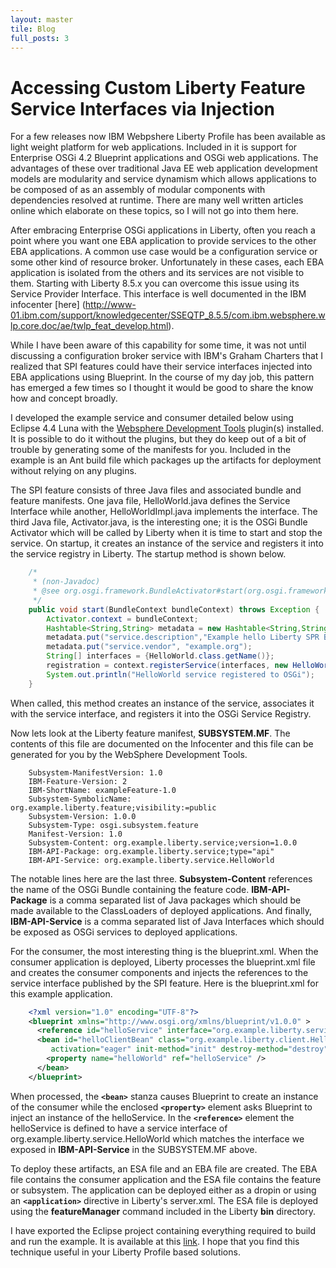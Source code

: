 ```yaml
---
layout: master
tile: Blog
full_posts: 3
---
```


Accessing Custom Liberty Feature Service Interfaces via Injection
===================

For a few releases now IBM Webpshere Liberty Profile has been available as light weight platform for web applications.  Included in it is support for Enterprise OSGi 4.2 Blueprint applications and OSGi web applications.  The advantages of these over traditional Java EE web application development models are modularity and service dynamism which allows applications to be composed of as an assembly of modular components with dependencies resolved at runtime.  There are many well written articles online which elaborate on these topics, so I will not go into them here.

After embracing Enterprise OSGi applications in Liberty, often you reach a point where you want one EBA application to provide services to the other EBA applications.  A common use case would be a configuration service or some other kind of resource broker.  Unfortunately in these cases, each EBA application is isolated from the others and its services are not visible to them.  Starting with Liberty 8.5.x you can overcome this issue using its Service Provider Interface.  This interface is well documented in the IBM infocenter [here] (http://www-01.ibm.com/support/knowledgecenter/SSEQTP_8.5.5/com.ibm.websphere.wlp.core.doc/ae/twlp_feat_develop.html).

While I have been aware of this capability for some time, it was not until discussing a configuration broker service with IBM's Graham Charters that I realized that SPI features could have their service interfaces injected into EBA applications using Blueprint.  In the course of my day job, this pattern has emerged a few times so I thought it would be good to share the know how and concept broadly.

I developed the example service and consumer detailed below using Eclipse 4.4 Luna with the [Websphere Development Tools](https://developer.ibm.com/assets/wasdev/#filter/sortby=relevance;q=Websphere%20Developer%20Tools) plugin(s) installed.  It is possible to do it without the plugins, but they do keep out of a bit of trouble by generating some of the manifests for you.  Included in the example is an Ant build file which packages up the artifacts for deployment without relying on any plugins.

The SPI feature consists of three Java files and associated bundle and feature manifests.  One java file, HelloWorld.java defines the Service Interface while another, HelloWorldImpl.java implements the interface.  The third Java file, Activator.java, is the interesting one; it is the OSGi Bundle Activator which will be called by Liberty when it is time to start and stop the service.  On startup, it creates an instance of the service and registers it into the service registry in Liberty.  The startup method is shown below.

```java
	/*
	 * (non-Javadoc)
	 * @see org.osgi.framework.BundleActivator#start(org.osgi.framework.BundleContext)
	 */
	public void start(BundleContext bundleContext) throws Exception {
		Activator.context = bundleContext;
		Hashtable<String,String> metadata = new Hashtable<String,String>();
		metadata.put("service.description","Example hello Liberty SPR Blueprint Service");
		metadata.put("service.vendor", "example.org");
		String[] interfaces = {HelloWorld.class.getName()};
		registration = context.registerService(interfaces, new HelloWorldImpl(), metadata);
		System.out.println("HelloWorld service registered to OSGi");
	}
```

When called, this method creates an instance of the service, associates it with the service interface, and registers it into the OSGi Service Registry.

Now lets look at the Liberty feature manifest, **SUBSYSTEM.MF**.  The contents of this file are documented on the Infocenter and this file can be generated for you by the WebSphere Development Tools.

```
    Subsystem-ManifestVersion: 1.0
    IBM-Feature-Version: 2
    IBM-ShortName: exampleFeature-1.0
    Subsystem-SymbolicName: org.example.liberty.feature;visibility:=public
    Subsystem-Version: 1.0.0
    Subsystem-Type: osgi.subsystem.feature
    Manifest-Version: 1.0
    Subsystem-Content: org.example.liberty.service;version=1.0.0
    IBM-API-Package: org.example.liberty.service;type="api"
    IBM-API-Service: org.example.liberty.service.HelloWorld
```

The notable lines here are the last three.  **Subsystem-Content** references the name of the OSGi Bundle containing the feature code.  **IBM-API-Package** is a comma separated list of Java packages which should be made available to the ClassLoaders of deployed applications.  And finally, **IBM-API-Service** is a comma separated list of Java Interfaces which should be exposed as OSGi services to deployed applications.

For the consumer, the most interesting thing is the blueprint.xml.  When the consumer application is deployed, Liberty processes the blueprint.xml file and creates the consumer components and injects the references to the service interface published by the SPI feature.  Here is the blueprint.xml for this example application.

```xml
    <?xml version="1.0" encoding="UTF-8"?>
    <blueprint xmlns="http://www.osgi.org/xmlns/blueprint/v1.0.0" >
      <reference id="helloService" interface="org.example.liberty.service.HelloWorld"/>
      <bean id="helloClientBean" class="org.example.liberty.client.HelloClient" 
         activation="eager" init-method="init" destroy-method="destroy" >
  	    <property name="helloWorld" ref="helloService" />
      </bean>
    </blueprint>
```

When processed, the **`<bean>`** stanza causes Blueprint to create an instance of the consumer while the enclosed **`<property>`** element asks Blueprint to inject an instance of the helloService.  In the **`<reference>`** element the helloService is defined to have a service interface of org.example.liberty.service.HelloWorld which matches the interface we exposed in **IBM-API-Service** in the SUBSYSTEM.MF above.

To deploy these artifacts, an ESA file and an EBA file are created.  The EBA file contains the consumer application and the ESA file contains the feature or subsystem.  The application can be deployed either as a dropin or using an **`<application>`** directive in Liberty's server.xml.  The ESA file is deployed using the **featureManager** command included in the Liberty **bin** directory.

I have exported the Eclipse project containing everything required to build and run the example.  It is available at this [link](/downloads/org.example.zip).  I hope that you find this technique useful in your Liberty Profile based solutions.

